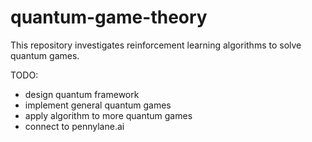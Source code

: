 # quantum-game-theory

This repository investigates reinforcement learning algorithms to solve quantum games.

TODO:
- design quantum framework
- implement general quantum games
- apply algorithm to more quantum games
- connect to pennylane.ai
